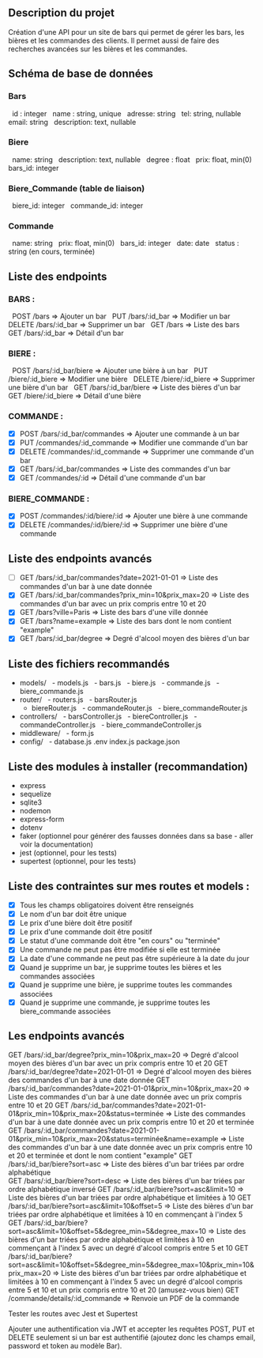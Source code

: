 ## Description du projet   
Création d'une API pour un site de bars qui permet de gérer les bars, les bières et les commandes des clients. Il permet aussi de faire des recherches avancées sur les bières et les commandes.
## Schéma de base de données
### Bars
  id : integer
  name : string, unique
  adresse: string
  tel: string, nullable
  email: string
  description: text, nullable

### Biere
  name: string
  description: text, nullable
  degree : float
  prix: float, min(0)
  bars_id: integer

### Biere_Commande (table de liaison)
  biere_id: integer
  commande_id: integer

### Commande
  name: string
  prix: float, min(0)
  bars_id: integer
  date: date
  status : string (en cours, terminée)

## Liste des endpoints
### BARS :
  POST /bars => Ajouter un bar
  PUT /bars/:id_bar => Modifier un bar
  DELETE /bars/:id_bar => Supprimer un bar
  GET /bars => Liste des bars
  GET /bars/:id_bar => Détail d'un bar

### BIERE :
  POST /bars/:id_bar/biere => Ajouter une bière à un bar
  PUT /biere/:id_biere => Modifier une bière
  DELETE /biere/:id_biere => Supprimer une bière d'un bar
  GET /bars/:id_bar/biere => Liste des bières d'un bar
  GET /biere/:id_biere => Détail d'une bière

### COMMANDE :  
- [x] POST /bars/:id_bar/commandes => Ajouter une commande à un bar
- [x] PUT /commandes/:id_commande => Modifier une commande d'un bar
- [x] DELETE /commandes/:id_commande => Supprimer une commande d'un bar
- [x] GET /bars/:id_bar/commandes => Liste des commandes d'un bar
- [x] GET /commandes/:id => Détail d'une commande d'un bar

### BIERE_COMMANDE :
- [x] POST /commandes/:id/biere/:id => Ajouter une bière à une commande
- [x] DELETE /commandes/:id/biere/:id => Supprimer une bière d'une commande
  
## Liste des endpoints avancés
- [ ] GET /bars/:id_bar/commandes?date=2021-01-01 => Liste des commandes d'un bar à une date donnée
- [x] GET /bars/:id_bar/commandes?prix_min=10&prix_max=20 => Liste des commandes d'un bar avec un prix compris entre 10 et 20
- [x] GET /bars?ville=Paris => Liste des bars d'une ville donnée
- [x] GET /bars?name=example => Liste des bars dont le nom contient "example"
- [x] GET /bars/:id_bar/degree => Degré d'alcool moyen des bières d'un bar

## Liste des fichiers recommandés
- models/
  - models.js
  - bars.js
  - biere.js
  - commande.js
  - biere_commande.js
- router/
  - routers.js
  - barsRouter.js
  - biereRouter.js
  - commandeRouter.js
  - biere_commandeRouter.js
- controllers/
  - barsController.js
  - biereController.js
  - commandeController.js
  - biere_commandeController.js
- middleware/
  - form.js
- config/
  - database.js
.env
index.js
package.json

## Liste des modules à installer (recommandation)
- express
- sequelize
- sqlite3
- nodemon
- express-form
- dotenv
- faker (optionnel pour générer des fausses données dans sa base - aller voir la documentation)
- jest (optionnel, pour les tests)
- supertest (optionnel, pour les tests)

## Liste des contraintes sur mes routes et models :
- [x] Tous les champs obligatoires doivent être renseignés
- [x] Le nom d'un bar doit être unique
- [x] Le prix d'une bière doit être positif
- [x] Le prix d'une commande doit être positif
- [x] Le statut d'une commande doit être "en cours" ou "terminée"
- [x] Une commande ne peut pas être modifiée si elle est terminée
- [x] La date d'une commande ne peut pas être supérieure à la date du jour
- [x] Quand je supprime un bar, je supprime toutes les bières et les commandes associées
- [x] Quand je supprime une bière, je supprime toutes les commandes associées
- [x] Quand je supprime une commande, je supprime toutes les biere_commande associées

## Les endpoints avancés
GET /bars/:id_bar/degree?prix_min=10&prix_max=20 => Degré d'alcool moyen des bières d'un bar avec un prix compris entre 10 et 20
GET /bars/:id_bar/degree?date=2021-01-01 => Degré d'alcool moyen des bières des commandes d'un bar à une date donnée
GET /bars/:id_bar/commandes?date=2021-01-01&prix_min=10&prix_max=20 => Liste des commandes d'un bar à une date donnée avec un prix compris entre 10 et 20
GET /bars/:id_bar/commandes?date=2021-01-01&prix_min=10&prix_max=20&status=terminée => Liste des commandes d'un bar à une date donnée avec un prix compris entre 10 et 20 et terminée
GET /bars/:id_bar/commandes?date=2021-01-01&prix_min=10&prix_max=20&status=terminée&name=example => Liste des commandes d'un bar à une date donnée avec un prix compris entre 10 et 20 et terminée et dont le nom contient "example"
GET /bars/:id_bar/biere?sort=asc => Liste des bières d'un bar triées par ordre alphabétique  
GET /bars/:id_bar/biere?sort=desc => Liste des bières d'un bar triées par ordre alphabétique inversé
GET /bars/:id_bar/biere?sort=asc&limit=10 => Liste des bières d'un bar triées par ordre alphabétique et limitées à 10
GET /bars/:id_bar/biere?sort=asc&limit=10&offset=5 => Liste des bières d'un bar triées par ordre alphabétique et limitées à 10 en commençant à l'index 5
GET /bars/:id_bar/biere?sort=asc&limit=10&offset=5&degree_min=5&degree_max=10 => Liste des bières d'un bar triées par ordre alphabétique et limitées à 10 en commençant à l'index 5 avec un degré d'alcool compris entre 5 et 10
GET /bars/:id_bar/biere?sort=asc&limit=10&offset=5&degree_min=5&degree_max=10&prix_min=10&prix_max=20 => Liste des bières d'un bar triées par ordre alphabétique et limitées à 10 en commençant à l'index 5 avec un degré d'alcool compris entre 5 et 10 et un prix compris entre 10 et 20 (amusez-vous bien)
GET /commande/details/:id_commande => Renvoie un PDF de la commande

Tester les routes avec Jest et Supertest

Ajouter une authentification via JWT et accepter les requêtes POST, PUT et DELETE seulement si un bar est authentifié (ajoutez donc les champs email, password et token au modèle Bar).

